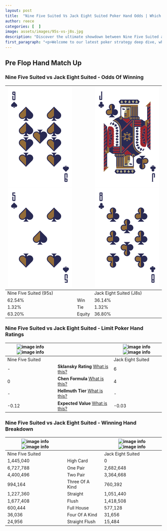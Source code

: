 ```yaml
---
layout: post
title:  "Nine Five Suited Vs Jack Eight Suited Poker Hand Odds | Which Is The Better Hand In Poker? A Complete Guide"
author: reece
categories: [  ]
image: assets/images/95s-vs-j8s.jpg
description: "Discover the ultimate showdown between Nine Five Suited and Jack Eight Suited in poker! Uncover the odds, strategies, and scenarios where one hand triumphs over the other. Get ready to up your poker game with this thrilling analysis."
first_paragraph: "<p>Welcome to our latest poker strategy deep dive, where we're pitting two distinct hands against each other in a high-stakes showdown: Nine Five Suited vs Jack Eight Suited.</p><p>In the dynamic world of poker, every decision counts, and knowing which hand holds the upper hand is key to your success at the table.</p><p>In this article, we'll dissect these two hands, explore the scenarios where one dominates the other, and equip you with the knowledge to make strategic choices that can tip the odds in your favor.</p><p>Get ready to unravel the intriguing dynamics of these poker hands and elevate your game to new heights.</p>"
---
```




[comment]: # (sp0)

## Pre Flop Hand Match Up

<div class="table hand-ratings" markdown="1"> 



### Nine Five Suited vs Jack Eight Suited - Odds Of Winning


    
| ![image info](assets/images/hand1/9.png) ![image info](assets/images/hand1/5.png) |  | ![image info](assets/images/hand2/j.png) ![image info](assets/images/hand2/8.png) |
| -------- | -------- | -------- |
| Nine Five Suited (95s) |  | Jack Eight Suited (J8s) |
| 62.54% | Win | 36.14% |
| 1.32% | Tie | 1.32% |
| 63.20% | Equity | 36.80% |




[comment]: # (sp1)



### Nine Five Suited vs Jack Eight Suited - Limit Poker Hand Ratings


    
| ![image info](https://www.riverpairs.com/assets/images/hand1/9.png) ![image info](https://www.riverpairs.com/assets/images/hand1/5.png) |  | ![image info](https://www.riverpairs.com/assets/images/hand2/j.png) ![image info](https://www.riverpairs.com/assets/images/hand2/8.png) |
| -------- | -------- | -------- |
| Nine Five Suited |  | Jack Eight Suited |
| - | **Sklansky Rating** [What is this?](/sklansky-rating-explained) | 6 |
| 0 | **Chen Formula** [What is this?](/chen-formula-explained) | 4 |
| - | **Hellmuth Tier** [What is this?](/Hellmuth-tier-explained) | - |
| -0.12 | **Expected Value** [What is this?](/expected-value-explained) | -0.03 |




[comment]: # (sp2)



### Nine Five Suited vs Jack Eight Suited - Winning Hand Breakdown


    
| ![image info](https://www.riverpairs.com/assets/images/hand1/9.png) ![image info](https://www.riverpairs.com/assets/images/hand1/5.png) |  | ![image info](https://www.riverpairs.com/assets/images/hand2/j.png) ![image info](https://www.riverpairs.com/assets/images/hand2/8.png) |
| -------- | -------- | -------- |
| Nine Five Suited |  | Jack Eight Suited |
| 1,445,040 | High Card | 0 |
| 6,727,788 | One Pair | 2,682,648 |
| 4,400,496 | Two Pair | 3,364,668 |
| 994,164 | Three Of A Kind | 760,392 |
| 1,227,360 | Straight | 1,051,440 |
| 1,677,408 | Flush | 1,418,508 |
| 600,444 | Full House | 577,128 |
| 36,036 | Four Of A Kind | 31,656 |
| 24,956 | Straight Flush | 15,484 |




[comment]: # (sp3)



</div>

[comment]: # (sp4)



[comment]: # (sp5)

